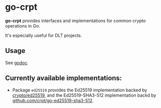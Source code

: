 # go-crpt

**go-crpt** provides interfaces and implementations for common crypto operations in Go.

It's especially useful for DLT projects.

## Usage

See [godoc](https://pkg.go.dev/github.com/crpt/go-crpt).

## Currently available implementations:

- Package `ed25519` provides the Ed25519 implementation backed by
  [crypto/ed25519](https://pkg.go.dev/crypto/ed25519), and the Ed25519-SHA3-512 implementation backd
  by [github.com/crpt/go-ed25519-sha3-512](https://pkg.go.dev/github.com/crpt/go-ed25519-sha3-512).
